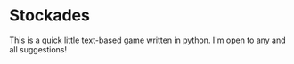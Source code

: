 # Stockades
This is a quick little text-based game written in python. I'm open to any and all suggestions!
